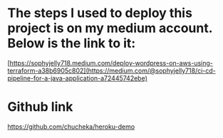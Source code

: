 # The steps I used to deploy this project is on my medium account. Below is the link to it:
[https://sophyjelly718.medium.com/deploy-wordpress-on-aws-using-terraform-a38b6905c802](https://medium.com/@sophyjelly718/ci-cd-pipeline-for-a-java-application-a72445742ebe)
# Github link
https://github.com/chucheka/heroku-demo
